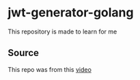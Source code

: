 # jwt-generator-golang

This repository is made to learn for me

## Source

This repo was from this [video](https://youtu.be/YIaO5ZtHGF4)
